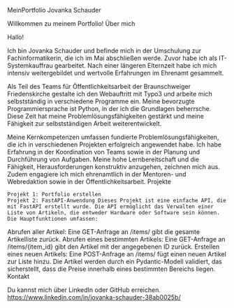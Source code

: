 MeinPortfolio
Jovanka Schauder

Willkommen zu meinem Portfolio!
Über mich

Hallo!

Ich bin Jovanka Schauder und befinde mich in der Umschulung zur Fachinformatikerin, die ich im Mai abschließen werde. Zuvor habe ich als IT-Systemkauffrau gearbeitet. Nach einer längeren Elternzeit habe ich mich intensiv weitergebildet und wertvolle Erfahrungen im Ehrenamt gesammelt.

Als Teil des Teams für Öffentlichkeitsarbeit der Braunschweiger Friedenskirche gestalte ich den Webauftritt mit Typo3 und arbeite mich selbstständig in verschiedene Programme ein. Meine bevorzugte Programmiersprache ist Python, in der ich die Grundlagen beherrsche. Diese Zeit hat meine Problemlösungsfähigkeiten gestärkt und meine Fähigkeit zur selbstständigen Arbeit weiterentwickelt.

Meine Kernkompetenzen umfassen fundierte Problemlösungsfähigkeiten, die ich in verschiedenen Projekten erfolgreich angewendet habe. Ich habe Erfahrung in der Koordination von Teams sowie in der Planung und Durchführung von Aufgaben. Meine hohe Lernbereitschaft und die Fähigkeit, Herausforderungen konstruktiv anzugehen, zeichnen mich aus. Zudem engagiere ich mich ehrenamtlich in der Mentoren- und Webredaktion sowie in der Öffentlichkeitsarbeit.
Projekte

    Projekt 1: Portfolio erstellen
    Projekt 2: FastAPI-Anwendung Dieses Projekt ist eine einfache API, die mit FastAPI erstellt wurde. Die API ermöglicht das Verwalten einer Liste von Artikeln, die entweder Hardware oder Software sein können. Die Hauptfunktionen umfassen:

Abrufen aller Artikel: Eine GET-Anfrage an /items/ gibt die gesamte Artikelliste zurück. Abrufen eines bestimmten Artikels: Eine GET-Anfrage an /items/{item_id} gibt den Artikel mit der angegebenen ID zurück. Erstellen eines neuen Artikels: Eine POST-Anfrage an /items/ fügt einen neuen Artikel zur Liste hinzu. Die Artikel werden durch ein Pydantic-Modell validiert, das sicherstellt, dass die Preise innerhalb eines bestimmten Bereichs liegen.
Kontakt

Du kannst mich über LinkedIn oder GitHub erreichen. https://www.linkedin.com/in/jovanka-schauder-38ab0025b/
